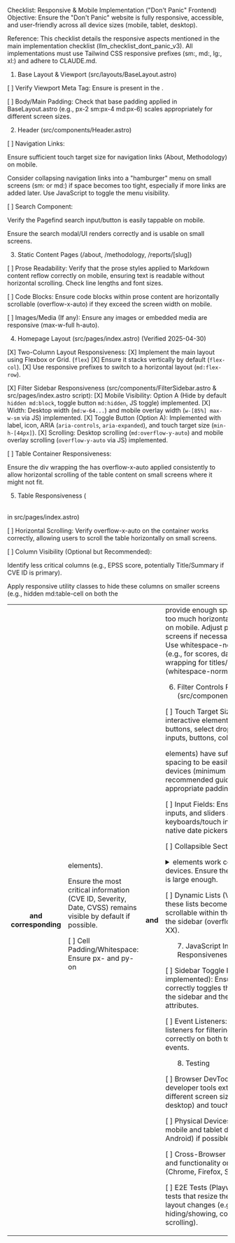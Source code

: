 Checklist: Responsive & Mobile Implementation ("Don't Panic" Frontend)
Objective: Ensure the "Don't Panic" website is fully responsive, accessible, and user-friendly across all device sizes (mobile, tablet, desktop).

Reference: This checklist details the responsive aspects mentioned in the main implementation checklist (llm_checklist_dont_panic_v3). All implementations must use Tailwind CSS responsive prefixes (sm:, md:, lg:, xl:) and adhere to CLAUDE.md.

1. Base Layout & Viewport (src/layouts/BaseLayout.astro)

[ ] Verify Viewport Meta Tag: Ensure <meta name="viewport" content="width=device-width, initial-scale=1.0"> is present in the <head>.

[ ] Body/Main Padding: Check that base padding applied in BaseLayout.astro (e.g., px-2 sm:px-4 md:px-6) scales appropriately for different screen sizes.

2. Header (src/components/Header.astro)

[ ] Navigation Links:

Ensure sufficient touch target size for navigation links (About, Methodology) on mobile.

Consider collapsing navigation links into a "hamburger" menu on small screens (sm: or md:) if space becomes too tight, especially if more links are added later. Use JavaScript to toggle the menu visibility.

[ ] Search Component:

Verify the Pagefind search input/button is easily tappable on mobile.

Ensure the search modal/UI renders correctly and is usable on small screens.

3. Static Content Pages (/about, /methodology, /reports/[slug])

[ ] Prose Readability: Verify that the prose styles applied to Markdown content reflow correctly on mobile, ensuring text is readable without horizontal scrolling. Check line lengths and font sizes.

[ ] Code Blocks: Ensure code blocks within prose content are horizontally scrollable (overflow-x-auto) if they exceed the screen width on mobile.

[ ] Images/Media (If any): Ensure any images or embedded media are responsive (max-w-full h-auto).

4. Homepage Layout (src/pages/index.astro) (Verified 2025-04-30)

[X] Two-Column Layout Responsiveness:
    [X] Implement the main layout using Flexbox or Grid. (`flex`)
    [X] Ensure it stacks vertically by default (`flex-col`).
    [X] Use responsive prefixes to switch to a horizontal layout (`md:flex-row`).

[X] Filter Sidebar Responsiveness (src/components/FilterSidebar.astro & src/pages/index.astro script):
    [X] Mobile Visibility: Option A (Hide by default `hidden md:block`, toggle button `md:hidden`, JS toggle) implemented.
    [X] Width: Desktop width (`md:w-64...`) and mobile overlay width (`w-[85%] max-w-sm` via JS) implemented.
    [X] Toggle Button (Option A): Implemented with label, icon, ARIA (`aria-controls`, `aria-expanded`), and touch target size (`min-h-[44px]`).
    [X] Scrolling: Desktop scrolling (`md:overflow-y-auto`) and mobile overlay scrolling (`overflow-y-auto` via JS) implemented.

[ ] Table Container Responsiveness:

Ensure the div wrapping the <table> has overflow-x-auto applied consistently to allow horizontal scrolling of the table content on small screens where it might not fit.

5. Table Responsiveness (<table> in src/pages/index.astro)

[ ] Horizontal Scrolling: Verify overflow-x-auto on the container works correctly, allowing users to scroll the table horizontally on small screens.

[ ] Column Visibility (Optional but Recommended):

Identify less critical columns (e.g., EPSS score, potentially Title/Summary if CVE ID is primary).

Apply responsive utility classes to hide these columns on smaller screens (e.g., hidden md:table-cell on both the <th> and corresponding <td> elements).

Ensure the most critical information (CVE ID, Severity, Date, CVSS) remains visible by default if possible.

[ ] Cell Padding/Whitespace: Ensure px- and py- on <th> and <td> provide enough space but don't waste too much horizontal space, especially on mobile. Adjust padding for smaller screens if necessary (px-2 md:px-3). Use whitespace-nowrap judiciously (e.g., for scores, dates, tags) but allow wrapping for titles/summaries (whitespace-normal).

6. Filter Controls Responsiveness (src/components/FilterSidebar.astro)

[ ] Touch Target Size: Ensure all interactive elements (checkboxes, radio buttons, select dropdowns, sliders, date inputs, buttons, collapsible <summary> elements) have sufficient size and spacing to be easily tapped on mobile devices (minimum 44x44px recommended guideline). Use appropriate padding (p-2, p-3).

[ ] Input Fields: Ensure text inputs, date inputs, and sliders are usable on mobile keyboards/touch interfaces. Consider native date pickers where appropriate.

[ ] Collapsible Sections: Verify <details>/<summary> elements work correctly on touch devices. Ensure the clickable area for <summary> is large enough.

[ ] Dynamic Lists (Vendor/Product): If these lists become long, ensure they are scrollable within their container inside the sidebar (overflow-y-auto max-h-XX).

7. JavaScript Interactivity & Responsiveness

[ ] Sidebar Toggle Logic (If implemented): Ensure the JavaScript correctly toggles the visibility/state of the sidebar and the toggle button's ARIA attributes.

[ ] Event Listeners: Ensure all event listeners for filtering/sorting work correctly on both touch and mouse events.

8. Testing

[ ] Browser DevTools: Use browser developer tools extensively to simulate different screen sizes (mobile, tablet, desktop) and touch events.

[ ] Physical Devices: Test on actual mobile and tablet devices (iOS and Android) if possible.

[ ] Cross-Browser Testing: Check layout and functionality on major browsers (Chrome, Firefox, Safari, Edge).

[ ] E2E Tests (Playwright): Add specific tests that resize the viewport and verify layout changes (e.g., sidebar hiding/showing, column hiding, table scrolling).
